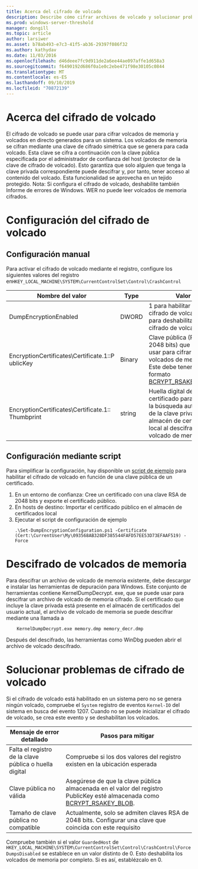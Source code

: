 ```yaml
---
title: Acerca del cifrado de volcado
description: Describe cómo cifrar archivos de volcado y solucionar problemas de cifrado.
ms.prod: windows-server-threshold
manager: dongill
ms.topic: article
author: larsiwer
ms.asset: b78ab493-e7c3-41f5-ab36-29397f086f32
ms.author: kathydav
ms.date: 11/03/2016
ms.openlocfilehash: d46deee7fc9d911de2a6ee44ae097affe1d658a3
ms.sourcegitcommit: f6490192d686f0a1e0c2ebe471f98e30105c0844
ms.translationtype: MT
ms.contentlocale: es-ES
ms.lasthandoff: 09/10/2019
ms.locfileid: "70872139"
---
```

# <a name="about-dump-encryption"></a>Acerca del cifrado de volcado
El cifrado de volcado se puede usar para cifrar volcados de memoria y volcados en directo generados para un sistema. Los volcados de memoria se cifran mediante una clave de cifrado simétrica que se genera para cada volcado. Esta clave se cifra a continuación con la clave pública especificada por el administrador de confianza del host (protector de la clave de cifrado de volcado). Esto garantiza que solo alguien que tenga la clave privada correspondiente puede descifrar y, por tanto, tener acceso al contenido del volcado. Esta funcionalidad se aprovecha en un tejido protegido.
Nota: Si configura el cifrado de volcado, deshabilite también Informe de errores de Windows. WER no puede leer volcados de memoria cifrados.

# <a name="configuring-dump-encryption"></a>Configuración del cifrado de volcado
## <a name="manual-configuration"></a>Configuración manual
Para activar el cifrado de volcado mediante el registro, configure los siguientes valores del registro en`HKEY_LOCAL_MACHINE\SYSTEM\CurrentControlSet\Control\CrashControl`

| Nombre del valor | Type | Valor |
| ---------- | ---- | ----- |
| DumpEncryptionEnabled | DWORD | 1 para habilitar el cifrado de volcado, 0 para deshabilitar el cifrado de volcado |
| EncryptionCertificates\Certificate.1::P ublicKey | Binary | Clave pública (RSA, 2048 bits) que se debe usar para cifrar volcados de memoria. Este debe tener el formato [BCRYPT_RSAKEY_BLOB](https://msdn.microsoft.com/library/windows/desktop/aa375531(v=vs.85).aspx). |
| EncryptionCertificates\Certificate.1:: Thumbprint | string | Huella digital del certificado para permitir la búsqueda automática de la clave privada en el almacén de certificados local al descifrar un volcado de memoria. |


## <a name="configuration-using-script"></a>Configuración mediante script
Para simplificar la configuración, hay disponible un [script de ejemplo](https://github.com/Microsoft/Virtualization-Documentation/tree/live/hyperv-tools/DumpEncryption) para habilitar el cifrado de volcado en función de una clave pública de un certificado.

1. En un entorno de confianza: Cree un certificado con una clave RSA de 2048 bits y exporte el certificado público.
2. En hosts de destino: Importar el certificado público en el almacén de certificados local
3. Ejecutar el script de configuración de ejemplo 
    ```
    .\Set-DumpEncryptionConfiguration.ps1 -Certificate (Cert:\CurrentUser\My\093568AB328DF385544FAFD57EE53D73EFAAF519) -Force
    ```

# <a name="decrypting-encrypted-dumps"></a>Descifrado de volcados de memoria
Para descifrar un archivo de volcado de memoria existente, debe descargar e instalar las herramientas de depuración para Windows. Este conjunto de herramientas contiene KernelDumpDecrypt. exe, que se puede usar para descifrar un archivo de volcado de memoria cifrado.
Si el certificado que incluye la clave privada está presente en el almacén de certificados del usuario actual, el archivo de volcado de memoria se puede descifrar mediante una llamada a

```
    KernelDumpDecrypt.exe memory.dmp memory_decr.dmp
```
Después del descifrado, las herramientas como WinDbg pueden abrir el archivo de volcado descifrado.

# <a name="troubleshooting-dump-encryption"></a>Solucionar problemas de cifrado de volcado
Si el cifrado de volcado está habilitado en un sistema pero no se genera ningún volcado, compruebe el `System` registro de eventos `Kernel-IO` del sistema en busca del evento 1207. Cuando no se puede inicializar el cifrado de volcado, se crea este evento y se deshabilitan los volcados.

| Mensaje de error detallado | Pasos para mitigar |
| ---------------------- | ----------------- |
| Falta el registro de la clave pública o huella digital | Compruebe si los dos valores del registro existen en la ubicación esperada |
| Clave pública no válida | Asegúrese de que la clave pública almacenada en el valor del registro PublicKey esté almacenada como [BCRYPT_RSAKEY_BLOB](https://msdn.microsoft.com/library/windows/desktop/aa375531(v=vs.85).aspx). |
| Tamaño de clave pública no compatible | Actualmente, solo se admiten claves RSA de 2048 bits. Configurar una clave que coincida con este requisito |

Compruebe también si el valor `GuardedHost` de `HKEY_LOCAL_MACHINE\SYSTEM\CurrentControlSet\Control\CrashControl\ForceDumpsDisabled` se establece en un valor distinto de 0. Esto deshabilita los volcados de memoria por completo. Si es así, establézcalo en 0.
